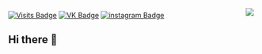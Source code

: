 <a href="https://github.com/Nikitonu4">
  <img align="right" style="margin:0.5rem" src="https://github-readme-stats.vercel.app/api/top-langs/?username=nikitonu4&theme=buefy" />
</a>

[![Visits Badge](https://badges.pufler.dev/visits/Nikitonu4/Nikitonu4)](https:Nikitonu4.dev)
[![VK Badge](https://img.shields.io/badge/VK-Profile-informational?style=flat&logo=vk&logoColor=white&color=1CA2F1)](https://vk.com/nikitonu4pu)
[![instagram Badge](https://img.shields.io/badge/instagram-Profile-yellow?style=flat&logo=instagram&logoColor=white)](https://www.instagram.com/nikitonu4)

## Hi there 👋

